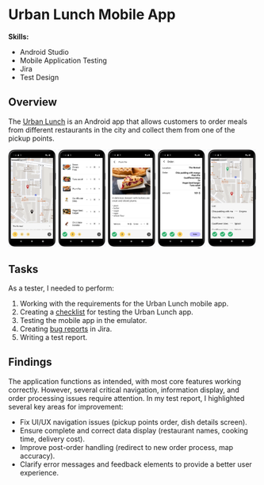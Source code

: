 # Urban Lunch Mobile App
**Skills:**
- Android Studio
- Mobile Application Testing
- Jira
- Test Design

## Overview
The [Urban Lunch](https://www.youtube.com/watch?v=0n95FT2YMgU) is an Android app that allows customers to order meals from different restaurants in the city and collect them from one of the pickup points. 

<p float="left">
  <img src="/Screenshots/Urban_Lunch_Restaurant_Pick.png" alt=" Using this app, user can pick restaurants" width=19% height=19%>
  <img src="/Screenshots/Urban_Lunch_Dish_Pick.png" alt=" Using this app, user can pick dishes" width=19.4% height=19.4%> 
  <img src="/Screenshots/Urban_Lunch_Dish_Details.png" alt=" Using this app, user can see the dishes details" width=19% height=19%>
  <img src="/Screenshots/Urban_Lunch_Order_Details.png" alt=" Using this app, user can see the order details" width=19.3% height=19.3%>
  <img src="/Screenshots/Urban_Lunch_Order_Status.png" alt=" Using this app, user can check the order status" width=19.3% height=19.3%>
</p>

## Tasks
As a tester, I needed to perform:
1. Working with the requirements for the Urban Lunch mobile app. 
2. Creating a [checklist](https://docs.google.com/spreadsheets/d/1EmdMfCnx_kMGxtatgl4rpvJB0f37WWQRjxPv9pcE2gM/edit?usp=sharing) for testing the Urban Lunch app.
3. Testing the mobile app in the emulator.
4. Creating [bug reports](https://docs.google.com/document/d/1Zjct2bb5toIwtmkEa5XXl8sAFnve2VSwc0GH0ILjy-M/edit?usp=sharing) in Jira. 
5. Writing a test report. 

## Findings
The application functions as intended, with most core features working correctly. However, several critical navigation, information display, and order processing issues require attention.
In my test report, I highlighted several key areas for improvement:
- Fix UI/UX navigation issues (pickup points order, dish details screen).
- Ensure complete and correct data display (restaurant names, cooking time, delivery cost).
- Improve post-order handling (redirect to new order process, map accuracy).
- Clarify error messages and feedback elements to provide a better user experience.
